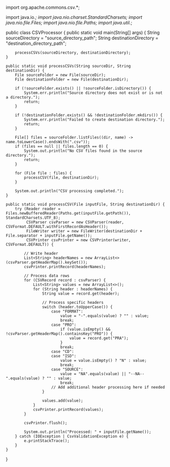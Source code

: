 import org.apache.commons.csv.*;

import java.io.*;
import java.nio.charset.StandardCharsets;
import java.nio.file.Files;
import java.nio.file.Paths;
import java.util.*;

public class CSVProcessor {
    public static void main(String[] args) {
        String sourceDirectory = "source_directory_path";
        String destinationDirectory = "destination_directory_path";

        processCSVs(sourceDirectory, destinationDirectory);
    }

    public static void processCSVs(String sourceDir, String destinationDir) {
        File sourceFolder = new File(sourceDir);
        File destinationFolder = new File(destinationDir);

        if (!sourceFolder.exists() || !sourceFolder.isDirectory()) {
            System.err.println("Source directory does not exist or is not a directory.");
            return;
        }

        if (!destinationFolder.exists() && !destinationFolder.mkdirs()) {
            System.err.println("Failed to create destination directory.");
            return;
        }

        File[] files = sourceFolder.listFiles((dir, name) -> name.toLowerCase().endsWith(".csv"));
        if (files == null || files.length == 0) {
            System.out.println("No CSV files found in the source directory.");
            return;
        }

        for (File file : files) {
            processCSV(file, destinationDir);
        }

        System.out.println("CSV processing completed.");
    }

    public static void processCSV(File inputFile, String destinationDir) {
        try (Reader reader = Files.newBufferedReader(Paths.get(inputFile.getPath()), StandardCharsets.UTF_8);
             CSVParser csvParser = new CSVParser(reader, CSVFormat.DEFAULT.withFirstRecordAsHeader());
             FileWriter writer = new FileWriter(destinationDir + File.separator + inputFile.getName());
             CSVPrinter csvPrinter = new CSVPrinter(writer, CSVFormat.DEFAULT)) {

            // Write header
            List<String> headerNames = new ArrayList<>(csvParser.getHeaderMap().keySet());
            csvPrinter.printRecord(headerNames);

            // Process data rows
            for (CSVRecord record : csvParser) {
                List<String> values = new ArrayList<>();
                for (String header : headerNames) {
                    String value = record.get(header);

                    // Process specific headers
                    switch (header.toUpperCase()) {
                        case "FORMAT":
                            value = "-".equals(value) ? "" : value;
                            break;
                        case "PRO":
                            if (value.isEmpty() && !csvParser.getHeaderMap().containsKey("PRO")) {
                                value = record.get("PRA");
                            }
                            break;
                        case "CD":
                        case "ISD":
                            value = value.isEmpty() ? "N" : value;
                            break;
                        case "SOURCE":
                            value = "NA".equals(value) || "--NA--".equals(value) ? "" : value;
                            break;
                        // Add additional header processing here if needed
                    }

                    values.add(value);
                }
                csvPrinter.printRecord(values);
            }

            csvPrinter.flush();

            System.out.println("Processed: " + inputFile.getName());
        } catch (IOException | CsvValidationException e) {
            e.printStackTrace();
        }
    }
}
